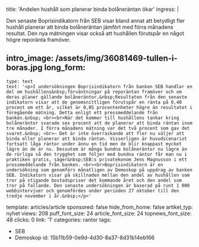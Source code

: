 title: 'Andelen hushåll som planerar binda bolåneräntan ökar'
ingress: |
  <p>Den senaste Boprisindikatorn från SEB visar bland annat att betydligt fler hushåll planerar att binda bolåneräntan jämfört med förra månadens resultat. Den nya mätningen visar också att hushållen förutspår en något högre reporänta framöver.
  </p>
  
intro_image: /assets/img/36081469-tullen-i-boras.jpg
long_form:
  -
    type: text
    text: '<p>I undersökningen Boprisindikatorn från banken SEB handlar en del om hushållens&nbsp;förväntningar på reporäntan framöver och om deras planer gällande bolåneräntor.&nbsp;Resultaten från den senaste indikatorn visar att de genomsnittligen förutspår en ränta på 0,40 procent om ett år, vilket är 0,05 procentenheter högre än resultatet i föregående mätning. Detta enligt ett pressmeddelande från banken.&nbsp; <br><br>När det kommer till hushållens tankar kring bolåneräntor svarade sex procent att de planerar att binda räntan inom tre månader. I förra månadens mätning var det två procent som gav det svaret.&nbsp; <br>– Det är inte överraskande att fler nu väljer att binda eller planerar att binda räntan. Visserligen är huvudscenariot fortsatt låga räntor under ännu en tid men de blir knappast mycket lägre än de är nu. Dessutom är många bundna bolåneräntor nu lägre än de rörliga så den trygghet som följer med bundna räntor får man nu i praktiken gratis, säger&nbsp;SEB:s privatekonom Jens Magnusson i ett pressmeddelande från banken. <br><br>Boprisindikatorn är en undersökning som genomförs månatligen av Demoskop på uppdrag av banken SEB. Indikatorn visar på skillnaden mellan den andel av hushållen som tror på stigande bostadspriser det kommande året och den andel som tror på fallande. Den senaste undersökningen är baserad på runt 1 000 webbintervjuer och genomfördes under perioden 27 oktober till den tredje november i år.&nbsp;</p>'
template: articles/article
sponsored: false
hide_from_home: false
artikel_typ: nyhet
views: 208
puff_font_size: 24
article_font_size: 24
topnews_font_size: 48
clicks: 0
link: '1'
categories: rantor
tags:
  - SEB
  - Demoskop
id: 15b11b59-0e9d-4d30-8a37-8d31b14eb166
